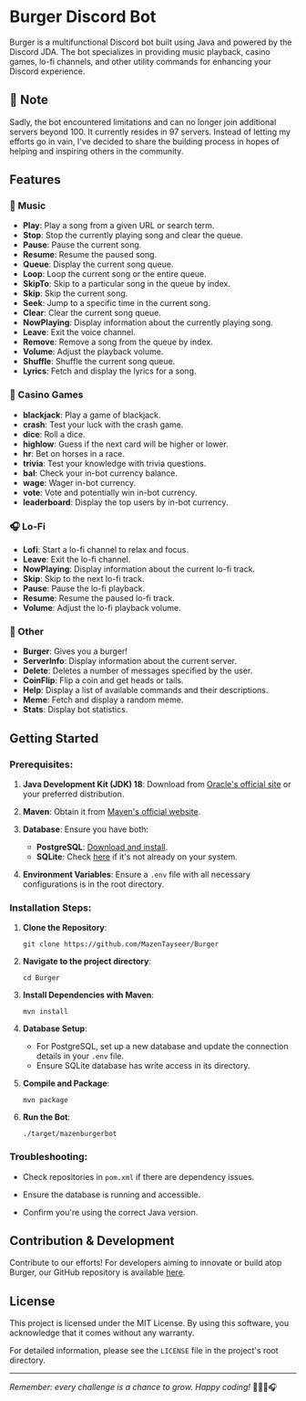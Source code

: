 # Burger Discord Bot

Burger is a multifunctional Discord bot built using Java and powered by the Discord JDA. The bot specializes in providing music playback, casino games, lo-fi channels, and other utility commands for enhancing your Discord experience.

## 📝 Note
Sadly, the bot encountered limitations and can no longer join additional servers beyond 100. It currently resides in 97 servers. Instead of letting my efforts go in vain, I've decided to share the building process in hopes of helping and inspiring others in the community.

## Features

### 🎵 Music
- **Play**: Play a song from a given URL or search term.
- **Stop**: Stop the currently playing song and clear the queue.
- **Pause**: Pause the current song.
- **Resume**: Resume the paused song.
- **Queue**: Display the current song queue.
- **Loop**: Loop the current song or the entire queue.
- **SkipTo**: Skip to a particular song in the queue by index.
- **Skip**: Skip the current song.
- **Seek**: Jump to a specific time in the current song.
- **Clear**: Clear the current song queue.
- **NowPlaying**: Display information about the currently playing song.
- **Leave**: Exit the voice channel.
- **Remove**: Remove a song from the queue by index.
- **Volume**: Adjust the playback volume.
- **Shuffle**: Shuffle the current song queue.
- **Lyrics**: Fetch and display the lyrics for a song.

### 🎰 Casino Games
- **blackjack**: Play a game of blackjack.
- **crash**: Test your luck with the crash game.
- **dice**: Roll a dice.
- **highlow**: Guess if the next card will be higher or lower.
- **hr**: Bet on horses in a race.
- **trivia**: Test your knowledge with trivia questions.
- **bal**: Check your in-bot currency balance.
- **wage**: Wager in-bot currency.
- **vote**: Vote and potentially win in-bot currency.
- **leaderboard**: Display the top users by in-bot currency.

### 🎧 Lo-Fi
- **Lofi**: Start a lo-fi channel to relax and focus.
- **Leave**: Exit the lo-fi channel.
- **NowPlaying**: Display information about the current lo-fi track.
- **Skip**: Skip to the next lo-fi track.
- **Pause**: Pause the lo-fi playback.
- **Resume**: Resume the paused lo-fi track.
- **Volume**: Adjust the lo-fi playback volume.

### 🍔 Other
- **Burger**: Gives you a burger!
- **ServerInfo**: Display information about the current server.
- **Delete**: Deletes a number of messages specified by the user.
- **CoinFlip**: Flip a coin and get heads or tails.
- **Help**: Display a list of available commands and their descriptions.
- **Meme**: Fetch and display a random meme.
- **Stats**: Display bot statistics.

## Getting Started

### Prerequisites:

1. **Java Development Kit (JDK) 18**: Download from [Oracle's official site](https://www.oracle.com/java/technologies/javase-jdk18-downloads.html) or your preferred distribution.
  
2. **Maven**: Obtain it from [Maven's official website](https://maven.apache.org/download.cgi).
  
3. **Database**: Ensure you have both:
   - **PostgreSQL**: [Download and install](https://www.postgresql.org/download/).
   - **SQLite**: Check [here](https://www.sqlite.org/download.html) if it's not already on your system.

4. **Environment Variables**: Ensure a `.env` file with all necessary configurations is in the root directory.

### Installation Steps:

1. **Clone the Repository**: 
   ```
   git clone https://github.com/MazenTayseer/Burger
   ```

2. **Navigate to the project directory**:
   ```
   cd Burger
   ```

3. **Install Dependencies with Maven**:
   ```
   mvn install
   ```

4. **Database Setup**:
   - For PostgreSQL, set up a new database and update the connection details in your `.env` file.
   - Ensure SQLite database has write access in its directory.

5. **Compile and Package**:
   ```
   mvn package
   ```

6. **Run the Bot**:
   ```
   ./target/mazenburgerbot
   ```

### Troubleshooting:

- Check repositories in `pom.xml` if there are dependency issues.
  
- Ensure the database is running and accessible.
  
- Confirm you're using the correct Java version.

## Contribution & Development

Contribute to our efforts! For developers aiming to innovate or build atop Burger, our GitHub repository is available [here](https://github.com/MazenTayseer/Burger).

## License

This project is licensed under the MIT License. By using this software, you acknowledge that it comes without any warranty.

For detailed information, please see the `LICENSE` file in the project's root directory.

---

*Remember: every challenge is a chance to grow. Happy coding!* 🍔🎵🎰🎧
